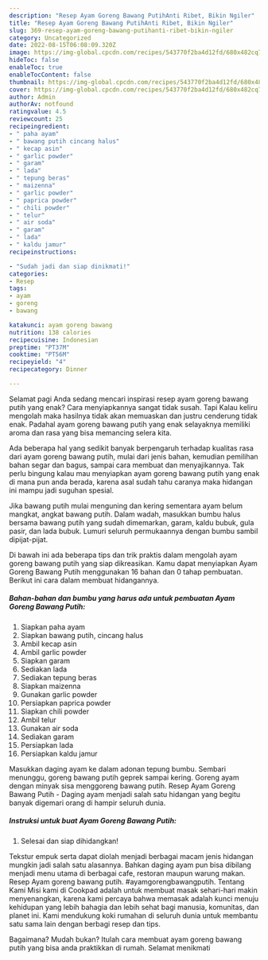 ```yaml
---
description: "Resep Ayam Goreng Bawang PutihAnti Ribet, Bikin Ngiler"
title: "Resep Ayam Goreng Bawang PutihAnti Ribet, Bikin Ngiler"
slug: 369-resep-ayam-goreng-bawang-putihanti-ribet-bikin-ngiler
category: Uncategorized
date: 2022-08-15T06:08:09.320Z
image: https://img-global.cpcdn.com/recipes/543770f2ba4d12fd/680x482cq70/ayam-goreng-bawang-putih-foto-resep-utama.jpg
hideToc: false
enableToc: true
enableTocContent: false
thumbnail: https://img-global.cpcdn.com/recipes/543770f2ba4d12fd/680x482cq70/ayam-goreng-bawang-putih-foto-resep-utama.jpg
cover: https://img-global.cpcdn.com/recipes/543770f2ba4d12fd/680x482cq70/ayam-goreng-bawang-putih-foto-resep-utama.jpg
author: Admin
authorAv: notfound
ratingvalue: 4.5
reviewcount: 25
recipeingredient:
- " paha ayam"
- " bawang putih cincang halus"
- " kecap asin"
- " garlic powder"
- " garam"
- " lada"
- " tepung beras"
- " maizenna"
- " garlic powder"
- " paprica powder"
- " chili powder"
- " telur"
- " air soda"
- " garam"
- " lada"
- " kaldu jamur"
recipeinstructions:

- "Sudah jadi dan siap dinikmati!"
categories:
- Resep
tags:
- ayam
- goreng
- bawang

katakunci: ayam goreng bawang 
nutrition: 138 calories
recipecuisine: Indonesian
preptime: "PT37M"
cooktime: "PT56M"
recipeyield: "4"
recipecategory: Dinner

---
```



Selamat pagi Anda sedang mencari inspirasi resep ayam goreng bawang putih yang enak? Cara menyiapkannya sangat tidak susah. Tapi Kalau keliru mengolah maka hasilnya tidak akan memuaskan dan justru cenderung tidak enak. Padahal ayam goreng bawang putih yang enak selayaknya memiliki aroma dan rasa yang bisa memancing selera kita.


Ada beberapa hal yang sedikit banyak berpengaruh terhadap kualitas rasa dari ayam goreng bawang putih, mulai dari jenis bahan, kemudian pemilihan bahan segar dan bagus, sampai cara membuat dan menyajikannya. Tak perlu bingung kalau mau menyiapkan ayam goreng bawang putih yang enak di mana pun anda berada, karena asal sudah tahu caranya maka hidangan ini mampu jadi suguhan spesial.

Jika bawang putih mulai menguning dan kering sementara ayam belum mangkat, angkat bawang putih. Dalam wadah, masukkan bumbu halus bersama bawang putih yang sudah dimemarkan, garam, kaldu bubuk, gula pasir, dan lada bubuk. Lumuri seluruh permukaannya dengan bumbu sambil dipijat-pijat.


Di bawah ini ada beberapa tips dan trik praktis dalam mengolah ayam goreng bawang putih yang siap dikreasikan. Kamu dapat menyiapkan Ayam Goreng Bawang Putih menggunakan 16 bahan dan 0 tahap pembuatan. Berikut ini cara dalam membuat hidangannya.

<!--inarticleads1-->

##### Bahan-bahan dan bumbu yang harus ada untuk pembuatan Ayam Goreng Bawang Putih:

1. Siapkan  paha ayam
1. Siapkan  bawang putih, cincang halus
1. Ambil  kecap asin
1. Ambil  garlic powder
1. Siapkan  garam
1. Sediakan  lada
1. Sediakan  tepung beras
1. Siapkan  maizenna
1. Gunakan  garlic powder
1. Persiapkan  paprica powder
1. Siapkan  chili powder
1. Ambil  telur
1. Gunakan  air soda
1. Sediakan  garam
1. Persiapkan  lada
1. Persiapkan  kaldu jamur


Masukkan daging ayam ke dalam adonan tepung bumbu. Sembari menunggu, goreng bawang putih geprek sampai kering. Goreng ayam dengan minyak sisa menggoreng bawang putih. Resep Ayam Goreng Bawang Putih - Daging ayam menjadi salah satu hidangan yang begitu banyak digemari orang di hampir seluruh dunia. 

<!--inarticleads2-->

##### Instruksi untuk buat Ayam Goreng Bawang Putih:


1. Selesai dan siap dihidangkan!

Tekstur empuk serta dapat diolah menjadi berbagai macam jenis hidangan mungkin jadi salah satu alasannya. Bahkan daging ayam pun bisa dibilang menjadi menu utama di berbagai cafe, restoran maupun warung makan. Resep Ayam goreng bawang putih. #ayamgorengbawangputih. Tentang Kami Misi kami di Cookpad adalah untuk membuat masak sehari-hari makin menyenangkan, karena kami percaya bahwa memasak adalah kunci menuju kehidupan yang lebih bahagia dan lebih sehat bagi manusia, komunitas, dan planet ini. Kami mendukung koki rumahan di seluruh dunia untuk membantu satu sama lain dengan berbagi resep dan tips. 

Bagaimana? Mudah bukan? Itulah cara membuat ayam goreng bawang putih yang bisa anda praktikkan di rumah. Selamat menikmati
